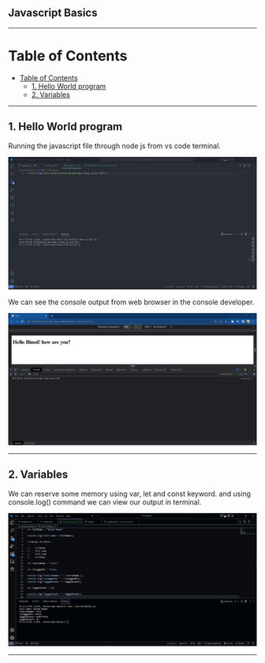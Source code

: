 ## Javascript Basics 

<hr/>

# Table of Contents
- [Table of Contents](#table-of-contents)
  - [1. Hello World program](#1-hello-world-program)
  - [2. Variables](#2-variables)

<hr/>

## 1. Hello World program

Running the javascript file through node js from vs code terminal.

![](./Output/01.Hello.jpg)

We can see the console output from web browser in the console developer. 

![](./Output/01.Hello1.jpg)

<hr/>

## 2. Variables

We can reserve some memory using var, let and const keyword. and using console.log() command we can view our output in terminal.

![](./Output/02.Variables.jpg)

<hr/>
